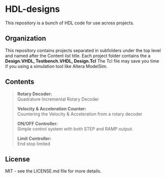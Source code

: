 # HDL-designs
  This repository is a bunch of HDL code for use across projects.

## Organization
  This repository contains projects separated in subfolders under the top level and named after the Content list title.
  Each project folder contains the a **Design.VHDL, Testbench.VHDL, Design.Tcl** 
  The Tcl file may save you time if you using a simulation tool like Altera ModelSim.
  
## Contents
> **Rotary Decoder:**<br>
> Quadrature Incremental Rotary Decoder
>
> **Velocity & Acceleration Counter:**<br>
> Countering the Velocity & Acceleration from a rotary decoder
>
> **ON/OFF Controller:**<br>
> Simple control system with both STEP and RAMP output.
>
> **Limit Controller:**<br>
> End stop limited

## License
  MIT - see the LICENSE.md file for more details.
